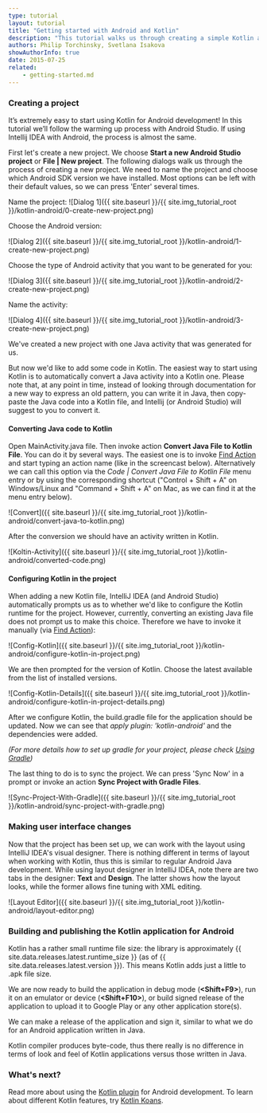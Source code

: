 ```yaml
---
type: tutorial
layout: tutorial
title: "Getting started with Android and Kotlin"
description: "This tutorial walks us through creating a simple Kotlin application for Android using Android Studio."
authors: Philip Torchinsky, Svetlana Isakova
showAuthorInfo: true
date: 2015-07-25
related:
    - getting-started.md
---
```

### Creating a project
It’s extremely easy to start using Kotlin for Android development! In this tutorial we’ll follow the warming up process with Android Studio.
If using Intellij IDEA with Android, the process is almost the same.

First let's create a new project. We choose **Start a new Android Studio project** or **File | New project**.
The following dialogs walk us through the process of creating a new project. 
We need to name the project and choose which Android SDK version we have installed. Most options can be left with their default values, so we can press 'Enter' several
times.

Name the project:
![Dialog 1]({{ site.baseurl }}/{{ site.img_tutorial_root }}/kotlin-android/0-create-new-project.png)

Choose the Android version:

![Dialog 2]({{ site.baseurl }}/{{ site.img_tutorial_root }}/kotlin-android/1-create-new-project.png)

Choose the type of Android activity that you want to be generated for you:

![Dialog 3]({{ site.baseurl }}/{{ site.img_tutorial_root }}/kotlin-android/2-create-new-project.png)

Name the activity:

![Dialog 4]({{ site.baseurl }}/{{ site.img_tutorial_root }}/kotlin-android/3-create-new-project.png)

We've created a new project with one Java activity that was generated for us.

But now we'd like to add some code in Kotlin. The easiest way to start using Kotlin is to automatically convert a Java activity into a Kotlin one.
Please note that, at any point in time, instead of looking through documentation for a new way to express an old pattern, 
you can write it in Java, then copy-paste the Java code into a Kotlin file, and Intellij (or Android Studio) will suggest to you to convert it. 


#### Converting Java code to Kotlin

Open MainActivity.java file. Then invoke action **Convert Java File to Kotlin File**. You can do it by several ways.
The easiest one is to invoke [Find Action](https://www.jetbrains.com/idea/help/navigating-to-action.html) and start typing an action name (like in the screencast below). 
Alternatively we can call this option via the _Code \| Convert Java File to Kotlin File_  menu entry or by using the corresponding shortcut ("Control + Shift + A" on Windows/Linux and "Command + Shift + A" on Mac, as we can find it at the menu entry below).
 
![Convert]({{ site.baseurl }}/{{ site.img_tutorial_root }}/kotlin-android/convert-java-to-kotlin.png)

After the conversion we should have an activity written in Kotlin.

![Koltin-Activity]({{ site.baseurl }}/{{ site.img_tutorial_root }}/kotlin-android/converted-code.png)

#### Configuring Kotlin in the project

When adding a new Kotlin file, IntelliJ IDEA (and Android Studio) automatically prompts us as to whether we'd like to configure the Kotlin runtime for the project. However, currently, converting an existing Java
file does not prompt us to make this choice. Therefore we have to invoke it manually (via [Find Action](https://www.jetbrains.com/idea/help/navigating-to-action.html)):

![Config-Kotlin]({{ site.baseurl }}/{{ site.img_tutorial_root }}/kotlin-android/configure-kotlin-in-project.png)

We are then prompted for the version of Kotlin. Choose the latest available from the list of installed versions.

![Config-Kotlin-Details]({{ site.baseurl }}/{{ site.img_tutorial_root }}/kotlin-android/configure-kotlin-in-project-details.png)

After we configure Kotlin, the build.gradle file for the application should be updated. 
Now we can see that _apply plugin: 'kotlin-android'_ and the dependencies were added. 

*(For more details how to set up gradle for your project, please check [Using Gradle](/docs/reference/using-gradle.html))*


The last thing to do is to sync the project. We can press 'Sync Now' in a prompt or invoke an action **Sync Project with Gradle Files**.
 
![Sync-Project-With-Gradle]({{ site.baseurl }}/{{ site.img_tutorial_root }}/kotlin-android/sync-project-with-gradle.png)

### Making user interface changes

Now that the project has been set up, we can work with the layout using IntelliJ IDEA's visual designer.
There is nothing different in terms of layout when working with Kotlin, thus this is similar to regular Android Java development.
While using layout designer in IntelliJ IDEA, note there are two tabs in the designer: **Text** and **Design**. The latter shows how the layout looks, while the former allows fine tuning with XML editing.

![Layout Editor]({{ site.baseurl }}/{{ site.img_tutorial_root }}/kotlin-android/layout-editor.png)

### Building and publishing the Kotlin application for Android

Kotlin has a rather small runtime file size: the library is approximately {{ site.data.releases.latest.runtime_size }} (as of {{ site.data.releases.latest.version }}). This means Kotlin adds just a little to .apk file size.

We are now ready to build the application in debug mode (**\<Shift+F9\>**), run it on an emulator or device (**\<Shift+F10\>**), or build signed release of the application to upload it to Google Play or any other application store(s).

We can make a release of the application and sign it, similar to what we do for an Android application written in Java. 

Kotlin compiler produces byte-code, thus there really is no difference in terms of look and feel of Kotlin applications versus those written in Java.

### What's next?

Read more about using the [Kotlin plugin](kotlin-android.html) for Android development. To learn about different Kotlin features, try [Kotlin Koans](koans.html).
